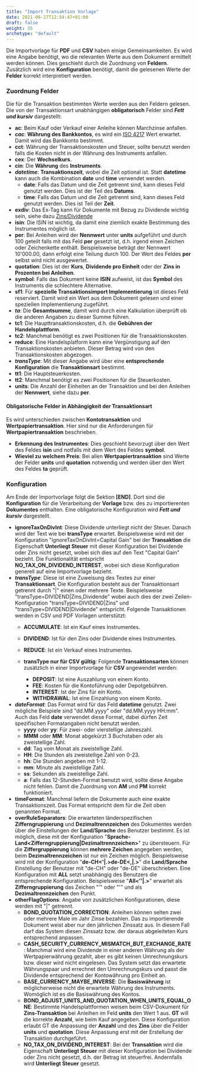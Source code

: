 ```yaml
---
title: "Import Transaktion Vorlage"
date: 2021-06-27T12:54:47+01:00
draft: false
weight: 35
archetype: "default"
---
```

Die Importvorlage für **PDF** und **CSV** haben einige Gemeinsamkeiten. Es wird eine Angabe benötigt, wo die relevanten Werte aus dem Dokument ermittelt werden können. Dies geschieht durch die Zuordnung von **Feldern**. Zusätzlich wird eine **Konfiguration** benötigt, damit die gelesenen Werte der **Felder** korrekt interpretiert werden.

### Zuordnung Felder
Die für die Transaktion bestimmten Werte werden aus den Feldern gelesen. Die von der Transaktionsart unabhängigen **obligatorisch** Felder sind **_Fett und kursiv_** dargestellt:
- **ac**: Beim Kauf oder Verkauf einer Anleihe können Marchzinse anfallen.
- **_cac_**: **Währung des Bankkontos**, es wird ein [ISO 4217](//de.wikipedia.org/wiki/ISO_4217) Wert erwartet. Damit wird das Bankkonto bestimmt.
- **cct**: Währung der Transaktionskosten und Steuer, sollte benutzt werden falls die Kosten nicht in der Währung des Instruments anfallen.
- **cex**: Der **Wechselkurs**.
- **cin**: Die **Währung** des **Instruments**.
- **_datetime_**: **Transaktionszeit**, wobei die Zeit optional ist. Statt **datetime** kann auch die Kombination **date** und **time** verwendet werden.
  - **date**: Falls das Datum und die Zeit getrennt sind, kann dieses Feld genutzt werden. Dies ist der Teil des **Datums**.
  - **time**: Falls das Datum und die Zeit getrennt sind, kann dieses Feld genutzt werden. Dies ist Teil der **Zeit**.
- **exdiv**: Das Ex-Tag kann für Dokumente mit Bezug zu Dividende wichtig sein, siehe dazu [Zins/Dividende](../../../transaction/security/cashbased/)
- **isin**: Die ISIN ist wichtig, da damit eine ziemlich exakte Bestimmung des Instrumentes möglich ist.
- **per**: Bei Anleihen wird der **Nennwert** unter **units** aufgeführt und durch 100 geteilt falls mit das Feld **per** gesetzt ist, d.h. irgend einen Zeichen oder Zeichenkette enthält. Beispielsweise beträgt der Nennwert 10'000.00, dann erfolgt eine Teilung durch 100. Der Wert des Feldes **per** selbst wird nicht ausgewertet.  
- **quotation**: Dies ist der **Kurs**, **Dividende pro Einheit** oder der **Zins in Prozenten bei Anleihen**.
- **symbol**: Falls das Dokument keine **ISIN** aufweist, ist das **Symbol** des Instruments die schlechtere Alternative. 
- **sf1**: Für **spezielle Transaktionsimport Implementierung** ist dieses Feld reserviert. Damit wird ein Wert aus dem Dokument gelesen und einer speziellen Implementierung zugeführt.
- **_ta_**: Die **Gesamtsumme**, damit wird durch eine Kalkulation überprüft ob die anderen Angaben zu dieser Summe führen.
- **tc1**: Die Haupttransaktionskosten, d.h. die **Gebühren der Handelsplattform**.
- **tc2**: Manchmal benötigt es zwei Positionen für die Transaktionskosten.
- **reduce**: Eine Handelsplatform kann eine Vergünstigung auf den Transaktionskosten anbieten. Dieser Betrag wird von den Transaktionskosten abgezogen.
- **_transType_**: Mit dieser Angabe wird über eine **entsprechende Konfiguration** die **Transaktionsart** bestimmt.
- **tt1**: Die Hauptsteuerkosten.
- **tt2**: Manchmal benötigt es zwei Positionen für die Steuerkosten.
- **units**: Die Anzahl der Einheiten an der Transaktion und bei den Anleihen der **Nennwert**, siehe dazu **per**.

#### Obligatorische Felder in Abhängigkeit der Transaktionsart
Es wird unterschieden zwischen **Kontotransaktion** und **Wertpapiertransaktion**. Hier sind nur die Anforderungen für **Wertpapiertransaktion** beschrieben.
- **Erkennung des Instrumentes**: Dies geschieht bevorzugt über den Wert des Feldes **isin** und notfalls mit dem Wert des Feldes **symbol**.
- **Wieviel zu welchem Preis**: Bei allen **Wertpapiertransaktion** sind Werte der Felder **units** und **quotation** notwendig und werden über den Wert des Feldes **ta** geprüft.

### Konfiguration
Am Ende der Importvorlage folgt die Sektion **[END]**. Dort sind die **Konfiguration** für die Verarbeitung der **Vorlage** bzw. des zu importierenten **Dokumentes** enthalten. Eine obligatorische Konfiguration wird **_Fett und kursiv_** dargestellt.
+ **ignoreTaxOnDivInt**: Diese Dividende unterliegt nicht der Steuer. Danach wird der Text wie bei **transType** erwartet. Beispielsweise wird mit der Konfiguration "ignoreTaxOnDivInt=Capital Gain" bei der **Transaktion** die Eigenschaft **Unterliegt Steuer** mit dieser Konfiguration bei Dividende oder Zins nicht gesetzt, wobei sich dies auf den Text "Capital Gain" bezieht. Die Funktionalität entspricht **NO_TAX_ON_DIVIDEND_INTEREST**, wobei sich diese Konfiguration generell auf eine Importvorlage bezieht.
+ **_transType_**: Diese ist eine Zuweisung des Textes zur einer **Transaktionsart**. Die Konfiguration besteht aus der Transaktionsart getrennt durch "|" einen oder mehrere Texte. Beispielsweise "transType=DIVIDEND|Zins,Dividende" wobei auch dies der zwei Zeilen-Konfiguration "transType=DIVIDEND|Zins" und "transType=DIVIDEND|Dividende" entspricht. Folgende Transaktionen werden in CSV und PDF Vorlagen unterstützt:
   - **ACCUMULATE**: Ist ein Kauf eines Instrumentes.
   - **DIVIDEND**: Ist für den Zins oder Dividende eines Instrumentes.
   - **REDUCE**: Ist ein Verkauf eines Instrumentes.
   
   - **transType nur für CSV gültig**: Folgende **Transaktionsarten** können zusätzlich in einer Importvorlage für **CSV** angewendet werden: 
     - **DEPOSIT**: Ist eine Auszahlung von einem Konto.
     - **FEE**: Kosten für die Kontoführung oder Depotgebühren.
     - **INTEREST**: Ist der Zins für ein Konto.
     - **WITHDRAWAL**: Ist eine Einzahlung von einem Konto.
+ **_dateFormat_**: Das Format wird für das Feld **datetime** genutzt. Zwei mögliche Beispiele sind "dd.MM.yyyy" oder "dd.MM.yyyy HH:mm". Auch das Feld **date** verwendet diese Format, dabei dürfen Zeit spezifischen Formatangaben nicht benutzt werden.
   - **yyyy** oder **yy**: Für zwei- oder vierstellige Jahreszahl.
   - **MMM** oder **MM**: Monat abgekürzt 3 Buchstaben oder als zweistellige Zahl.
   - **dd**: Tag vom Monat als zweistellige Zahl.
   - **HH**: Die Stunden als zweistellige Zahl von 0-23.
   - **hh**: Die Stunden angeben mit 1-12.
   - **mm**: Minute als zweistellige Zahl.
   - **ss**: Sekunden als zweistellige Zahl.
   - **a**: Falls das 12-Stunden-Format benutzt wird, sollte diese Angabe nicht fehlen. Damit die Zuordnung von **AM** und **PM** korrekt funktioniert.
+ **timeFormat**: Manchmal liefern die Dokumente auch eine exakte Transaktionszeit. Das Format entspricht dem für die Zeit oben genannten Format.
+ **overRuleSeparators**: Die erwarteten länderspezifischen **Zifferngruppierung** und **Dezimaltrennzeichen** des Dokumentes werden über die Einstellungen der **Land/Sprache** des Benutzer bestimmt. Es ist möglich, diese mit der Konfiguration "**Sprache-Land<Zifferngruppierung|Dezimaltrennzeichen>**" zu übersteuern. Für die **Ziffergruppierung** können **mehrere Zeichen** angegeben werden, beim **Dezimaltrennzeichen** ist nur ein Zeichen möglich. Beispielsweise wird mit der Konfiguration "**de-CH<'|.>de-DE<,|.>**" die **Land/Sprache** Einstellung der Benutzer mit "de-CH" oder "de-DE" überschrieben. Eine Konfiguration mit **ALL** setzt unabhängig des Benutzers die entsprechende Konfiguration. Beispielsweise "**All<’'|.>**" erwartet als **Zifferngruppierung** das Zeichen "’" oder "'" und als **Dezimaltrennzeichen** den Punkt.
+ **otherFlagOptions**: Angabe von zusätzlichen Konfigurationen, diese werden mit "|" getrennt.
  + **BOND_QUOTATION_CORRECTION**: Anleihen können selten zwei oder mehrere Male im Jahr Zinse bezahlen. Das zu importierende Dokument weist aber nur den jährlichen Zinssatz aus. In diesem Fall darf das System diesen Zinssatz bzw. der daraus abgeleiteten Kurs entsprechend anpassen.
  + **CASH_SECURITY_CURRENCY_MISMATCH_BUT_EXCHANGE_RATE**: Manchmal wird eine Dividende in einer anderen Währung als der Wertpapierwährung gezahlt, aber es gibt keinen Umrechnungskurs bzw. dieser wird nicht eingelesen. Das System setzt das erwartete Währungspaar und errechnet den Umrechnungskurs und passt die Dividende entsprechend der Kontowährung pro Einheit an.
  + **BASE_CURRENCY_MAYBE_INVERSE**: Die **Basiswährung** ist möglicherweise nicht die erwartete Währung des Instruments. Womöglich ist es die Basiswährung des Kontos.
  + **BOND_ADJUST_UNITS_AND_QUOTATION_WHEN_UNITS_EQUAL_ONE**: Bestimmte Handelsplattformen weisen beim CSV-Dokument für **Zins-Transaktion** bei Anleihen im Feld **units** den Wert 1 aus. **GT** will die korrekte **Anzahl**, wie beim Kauf angegeben. Diese Konfiguration erlaubt GT die Anpassung der **Anzahl** und des **Zins** über die Felder **units** und **quotation**. Diese Anpassung erst mit der Erstellung der Transaktion durchgeführt.
  + **NO_TAX_ON_DIVIDEND_INTEREST**: Bei der **Transaktion** wird die Eigenschaft **Unterliegt Steuer** mit dieser Konfiguration bei Dividende oder Zins nicht gesetzt, d.h. der Betrag ist steuerfrei. Andernfalls wird **Unterliegt Steuer** gesetzt.
  